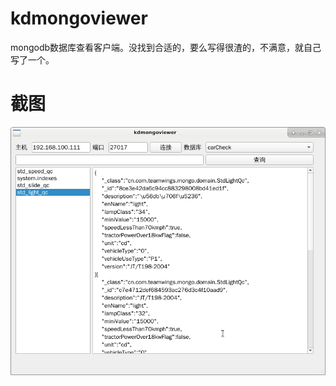 # kdmongoviewer
mongodb数据库查看客户端。没找到合适的，要么写得很渣的，不满意，就自己写了一个。

# 截图
![kdmongoviewer_screenshot](https://github.com/bkdwei/kdmongoviewer/blob/master/doc/kdmongoviewer_screenshot.png "截图")
